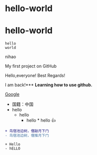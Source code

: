 
hello-world
======================

# hello-world

    hello
    world
        
nihao 

My first project on GitHub


Hello,everyone!
Best Regards!

I am back!***
**Learning how to use github.**

[Google](https://www.google.com/ncr)

* 国籍：中国
* hello
    * hello
        * hello
                * hello
:+1:

```diff
+ 鸟宿池边树，僧敲月下门
- 鸟宿池边树，僧推月下门
```

```test
+ Hello
- hELLO
```

